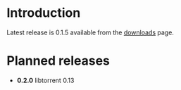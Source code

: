 # Introduction #

Latest release is 0.1.5 available from the [downloads](http://code.google.com/p/linkage/downloads/list) page.

# Planned releases #
  * **0.2.0** libtorrent 0.13